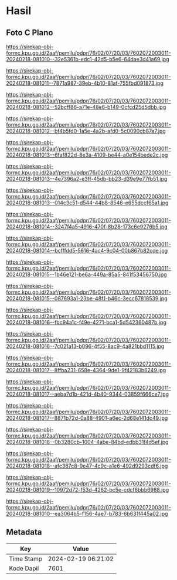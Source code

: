 # Hasil

## Foto C Plano

https://sirekap-obj-formc.kpu.go.id/2aaf/pemilu/pdpr/76/02/07/20/03/7602072003011-20240218-081010--32e5361b-edc1-42d5-b5e6-64dae3d41a69.jpg

https://sirekap-obj-formc.kpu.go.id/2aaf/pemilu/pdpr/76/02/07/20/03/7602072003011-20240218-081011--7871a987-39eb-4b10-81af-755fbd091873.jpg

https://sirekap-obj-formc.kpu.go.id/2aaf/pemilu/pdpr/76/02/07/20/03/7602072003011-20240218-081012--52bcff86-a71e-48e6-b149-0cfcd25d5dbb.jpg

https://sirekap-obj-formc.kpu.go.id/2aaf/pemilu/pdpr/76/02/07/20/03/7602072003011-20240218-081012--bf4b5fd0-1a5e-4a2b-afd0-5c0090cb87a7.jpg

https://sirekap-obj-formc.kpu.go.id/2aaf/pemilu/pdpr/76/02/07/20/03/7602072003011-20240218-081013--6faf822d-8e3a-4109-be44-a0e154bede2c.jpg

https://sirekap-obj-formc.kpu.go.id/2aaf/pemilu/pdpr/76/02/07/20/03/7602072003011-20240218-081013--4e7396a2-e3ff-45db-bb23-d39e9e77fb51.jpg

https://sirekap-obj-formc.kpu.go.id/2aaf/pemilu/pdpr/76/02/07/20/03/7602072003011-20240218-081013--014c3c51-d544-44b8-8546-e655dccf65a1.jpg

https://sirekap-obj-formc.kpu.go.id/2aaf/pemilu/pdpr/76/02/07/20/03/7602072003011-20240218-081014--3247f4a5-4916-470f-8b28-173c6e9276b5.jpg

https://sirekap-obj-formc.kpu.go.id/2aaf/pemilu/pdpr/76/02/07/20/03/7602072003011-20240218-081014--bcfffdd5-5616-4ac4-9c04-00b867b82cde.jpg

https://sirekap-obj-formc.kpu.go.id/2aaf/pemilu/pdpr/76/02/07/20/03/7602072003011-20240218-081015--1b46e121-be6a-449a-85a5-841f53456750.jpg

https://sirekap-obj-formc.kpu.go.id/2aaf/pemilu/pdpr/76/02/07/20/03/7602072003011-20240218-081015--087693a1-23be-48f1-b46c-3ecc67818539.jpg

https://sirekap-obj-formc.kpu.go.id/2aaf/pemilu/pdpr/76/02/07/20/03/7602072003011-20240218-081016--fbc94a1c-f49e-4271-bca1-5d542360487b.jpg

https://sirekap-obj-formc.kpu.go.id/2aaf/pemilu/pdpr/76/02/07/20/03/7602072003011-20240218-081016--7c021a13-b096-4f55-8ac9-4a821bbd1115.jpg

https://sirekap-obj-formc.kpu.go.id/2aaf/pemilu/pdpr/76/02/07/20/03/7602072003011-20240218-081017--8ffba231-658e-4364-9de1-9f42183b6249.jpg

https://sirekap-obj-formc.kpu.go.id/2aaf/pemilu/pdpr/76/02/07/20/03/7602072003011-20240218-081017--aeba7d1b-421d-4b40-9344-03859f666ce7.jpg

https://sirekap-obj-formc.kpu.go.id/2aaf/pemilu/pdpr/76/02/07/20/03/7602072003011-20240218-081017--8871b72d-0a88-4901-a6ec-2d68e141dc49.jpg

https://sirekap-obj-formc.kpu.go.id/2aaf/pemilu/pdpr/76/02/07/20/03/7602072003011-20240218-081018--0b3280cb-1004-4abe-84bd-edbb31f4d5ef.jpg

https://sirekap-obj-formc.kpu.go.id/2aaf/pemilu/pdpr/76/02/07/20/03/7602072003011-20240218-081018--afc367c8-9e47-4c9c-a1e6-492d9293cdf6.jpg

https://sirekap-obj-formc.kpu.go.id/2aaf/pemilu/pdpr/76/02/07/20/03/7602072003011-20240218-081019--10972d72-f53d-4262-bc5e-cdcf6bbb6988.jpg

https://sirekap-obj-formc.kpu.go.id/2aaf/pemilu/pdpr/76/02/07/20/03/7602072003011-20240218-081010--ea3064b5-f156-4ae7-b783-6b631f445a02.jpg


## Metadata

| Key        | Value               |
| ---------- | ------------------- |
| Time Stamp | 2024-02-19 06:21:02 |
| Kode Dapil | 7601                |



